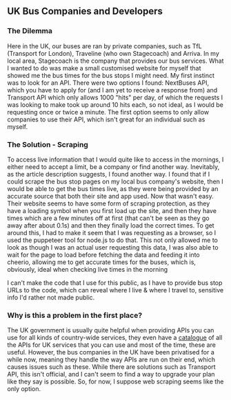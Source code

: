 ## UK Bus Companies and Developers

### The Dilemma

Here in the UK, our buses are ran by private companies, such as TfL (Transport for London), Traveline (who own Stagecoach) and Arriva. In my local area, Stagecoach is the company that provides our bus services. What I wanted to do was make a small customised website for myself that showed me the bus times for the bus stops I might need. My first instinct was to look for an API. There were two options I found: NextBuses API, which you have to apply for (and I am yet to receive a response from) and Transport API which only allows 1000 "hits" per day, of which the requests I was looking to make took up around 10 hits each, so not ideal, as I would be requesting once or twice a minute. The first option seems to only allow companies to use their API, which isn't great for an individual such as myself.

### The Solution - Scraping

To access live information that I would quite like to access in the mornings, I either need to accept a limit, be a company or find another way. Inevitably, as the article description suggests, I found another way. I found that if I could scrape the bus stop pages on my local bus company's website, then I would be able to get the bus times live, as they were being provided by an accurate source that both their site and app used. Now that wasn't easy. Their website seems to have some form of scraping protection, as they have a loading symbol when you first load up the site, and then they have times which are a few minutes off at first (that can't be seen as they go away after about 0.1s) and then they finally load the correct times. To get around this, I had to make it seem that I was requesting as a browser, so I used the puppeteer tool for node.js to do that. This not only allowed me to look as though I was an actual user requesting this data, I was also able to wait for the page to load before fetching the data and feeding it into cheerio, allowing me to get accurate times for the buses, which is, obviously, ideal when checking live times in the morning

I can't make the code that I use for this public, as I have to provide bus stop URLs to the code, which can reveal where I live & where I travel to, sensitive info I'd rather not made public.

### Why is this a problem in the first place?

The UK government is usually quite helpful when providing APIs you can use for all kinds of country-wide services, they even have a [catalogue](https://www.api.gov.uk/#uk-government-apis) of all the APIs for UK services that you can use and most of the time, these are useful. However, the bus companies in the UK have been privatised for a while now, meaning they handle the way APIs are run on their end, which causes issues such as these. While there are solutions such as Transport API, this isn't official, and I can't seem to find a way to upgrade your plan like they say is possible. So, for now, I suppose web scraping seems like the only option.
